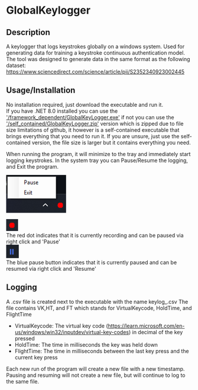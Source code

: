 # GlobalKeylogger

## Description
A keylogger that logs keystrokes globally on a windows system. Used for generating data for training a keystroke continuous authentication model.
The tool was designed to generate data in the same format as the following dataset: https://www.sciencedirect.com/science/article/pii/S2352340923002445

## Usage/Installation

No installation required, just download the executable and run it.\
If you have .NET 8.0 installed you can use the ['/framework_dependent/GlobalKeyLogger.exe'](framework_dependent/GlobalKeyLogger.exe) if not you can use the ['/self_contained/GlobalKeyLogger.zip'](self_contained/GlobalKeyLogger.zip) version which is zipped due to file size limitations of github, it however is a self-contained executable that brings everything that you need to run it.
If you are unsure, just use the self-contained version, the file size is larger but it contains everything you need.

When running the program, it will minimize to the tray and immediately start logging keystrokes.
In the system tray you can Pause/Resume the logging, and Exit the program. 

![img.png](img.png)

![img_1.png](img_1.png)\
The red dot indicates that it is currently recording and can be paused via right click and 'Pause'\
![img_2.png](img_2.png)\
The blue pause button indicates that it is currently paused and can be resumed via right click and 'Resume'

## Logging

A .csv file is created next to the executable with the name keylog_<timestamp>.csv
The file contains VK,HT, and FT which stands for VirtualKeycode, HoldTime, and FlightTime

- VirtualKeycode: The virtual key code (https://learn.microsoft.com/en-us/windows/win32/inputdev/virtual-key-codes) in decimal of the key pressed
- HoldTime: The time in milliseconds the key was held down
- FlightTime: The time in milliseconds between the last key press and the current key press

Each new run of the program will create a new file with a new timestamp. Pausing and resuming will not create a new file, but will continue to log to the same file.
